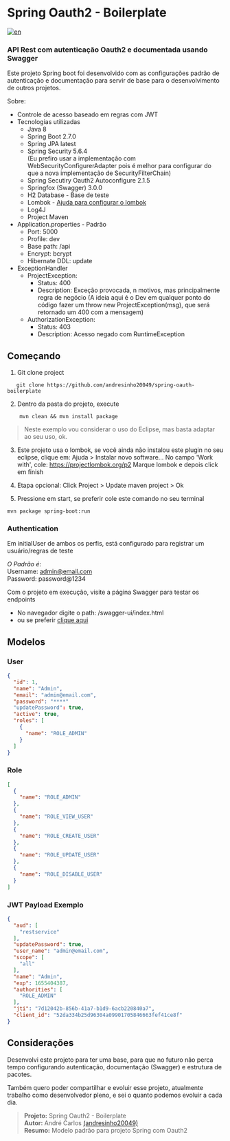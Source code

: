 # Spring Oauth2 - Boilerplate

[![en](https://img.shields.io/badge/lang-en-red.svg)](https://github.com/andresinho20049/spring-oauth-boilerplate/blob/master/README.md)

### API Rest com autenticação Oauth2 e documentada usando Swagger

Este projeto Spring boot foi desenvolvido com as configurações padrão de autenticação e documentação para servir de base para o desenvolvimento de outros projetos.

Sobre:
 - Controle de acesso baseado em regras com JWT
 - Tecnologias utilizadas
    - Java 8
    - Spring Boot 2.7.0
    - Spring JPA latest
    - Spring Security 5.6.4     
    (Eu prefiro usar a implementação com WebSecurityConfigurerAdapter pois é melhor para configurar do que a nova implementação de SecurityFilterChain)
    - Spring Secutiry Oauth2 Autoconfigure 2.1.5
    - Springfox (Swagger) 3.0.0
    - H2 Database - Base de teste
    - Lombok - [Ajuda para configurar o lombok](https://projectlombok.org/setup/eclipse)
    - Log4J
    - Project Maven
- Application.properties - Padrão
    - Port: 5000
    - Profile: dev
    - Base path: /api
    - Encrypt: bcrypt
    - Hibernate DDL: update
- ExceptionHandler
    - ProjectException:
        - Status: 400
        - Description: Exceção provocada, n motivos, mas principalmente regra de negócio
        (A ideia aqui é o Dev em qualquer ponto do código fazer um throw new ProjectException(msg), que será retornado um 400 com a mensagem)
    - AuthorizationException:
        - Status: 403
        - Description: Acesso negado com RuntimeException

## Começando
1. Git clone project
 ```git
    git clone https://github.com/andresinho20049/spring-oauth-boilerplate
 ```

2. Dentro da pasta do projeto, execute
```mvn
    mvn clean && mvn install package
```

> Neste exemplo vou considerar o uso do Eclipse, mas basta adaptar ao seu uso, ok.

3. Este projeto usa o lombok, se você ainda não instalou este plugin no seu eclipse, clique em:
Ajuda > Instalar novo software...
No campo 'Work with', cole: https://projectlombok.org/p2
Marque lombok e depois click em finish

4. Etapa opcional: Click Project > Update maven project > Ok

5. Pressione em start, se preferir cole este comando no seu terminal
```mvn
mvn package spring-boot:run 
```

### Authentication
Em initialUser de ambos os perfis, está configurado para registrar um usuário/regras de teste

_O Padrão é_:     
Username: admin@email.com   
Password: password@1234

Com o projeto em execução, visite a página Swagger para testar os endpoints
  - No navegador digite o path: /swagger-ui/index.html
  - ou se preferir [clique aqui](http://localhost:5000/api/swagger-ui/index.html)


## Modelos
### User
```json
{
  "id": 1,
  "name": "Admin",
  "email": "admin@email.com",
  "password": "****"
  "updatePassword": true,
  "active": true,
  "roles": [
    {
      "name": "ROLE_ADMIN"
    }
  ]
}
```

### Role
```json
[
  {
    "name": "ROLE_ADMIN"
  },
  {
    "name": "ROLE_VIEW_USER"
  },
  {
    "name": "ROLE_CREATE_USER"
  },
  {
    "name": "ROLE_UPDATE_USER"
  },
  {
    "name": "ROLE_DISABLE_USER"
  }
]
```

### JWT Payload Exemplo
```json
{
  "aud": [
    "restservice"
  ],
  "updatePassword": true,
  "user_name": "admin@email.com",
  "scope": [
    "all"
  ],
  "name": "Admin",
  "exp": 1655404387,
  "authorities": [
    "ROLE_ADMIN"
  ],
  "jti": "7d12042b-856b-41a7-b1d9-6acb220840a7",
  "client_id": "52da334b25d96304a09901705846663fef41ce8f"
}
```

## Considerações
Desenvolvi este projeto para ter uma base, para que no futuro não perca tempo configurando autenticação, documentação (Swagger) e estrutura de pacotes.

Também quero poder compartilhar e evoluir esse projeto, atualmente trabalho como desenvolvedor pleno, e sei o quanto podemos evoluir a cada dia.


> **Projeto:** Spring Oauth2 - Boilerplate      
> **Autor:** André Carlos [(andresinho20049)](https://github.com/andresinho20049)       
> **Resumo:** Modelo padrão para projeto Spring com Oauth2
